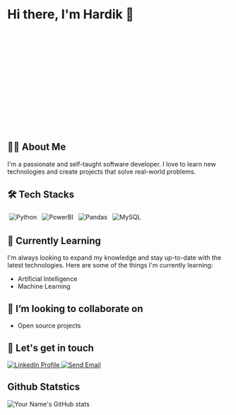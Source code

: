 # Hi there, I'm Hardik 👋

![Alt Text](githubicon.gif)


## 👨‍💻 About Me

I'm a passionate and self-taught software developer. I love to learn new technologies and create projects that solve real-world problems.

## 🛠️ Tech Stacks

<p float="left">
  <img src="https://img.icons8.com/color/48/000000/python--v1.png" alt="Python" height="60" style="vertical-align:top; margin:4px">
  <img src="https://img.icons8.com/color/48/000000/power-bi.png" alt="PowerBI" height="60" style="vertical-align:top; margin:4px">
  <img src="https://img.icons8.com/color/48/000000/pandas.png" alt="Pandas" height="60" style="vertical-align:top; margin:4px">
  <img src="https://img.icons8.com/color/48/null/mysql-logo.png" alt="MySQL" height="60" style="vertical-align:top; margin:4px">
  
</p>

## 🌱 Currently Learning

I'm always looking to expand my knowledge and stay up-to-date with the latest technologies. Here are some of the things I'm currently learning:

- Artificial Intelligence
- Machine Learning

## 👯 I’m looking to collaborate on

- Open source projects

## 💬 Let's get in touch

<!-- LinkedIn icon -->
<a href="https://www.linkedin.com/in/your-profile-url" target="_blank">
    <img src="https://img.icons8.com/color/48/000000/linkedin-circled--v1.png" alt="LinkedIn Profile">
</a>

<!-- Email icon -->
<a href="mailto:gadher80@gmail.com">
    <img src="https://img.icons8.com/color/48/000000/gmail--v1.png" alt="Send Email">
</a>


## Github Statstics

![Your Name's GitHub stats](https://github-readme-stats.vercel.app/api?username=gadher80&show_icons=true&theme=dark&hide=prs,contribs)

